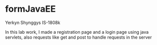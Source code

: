 # formJavaEE
Yerkyn Shynggys
IS-1808k

In this lab work, I made a registration page and a login page using java servlets, also requests like get and post to handle requests in the server
